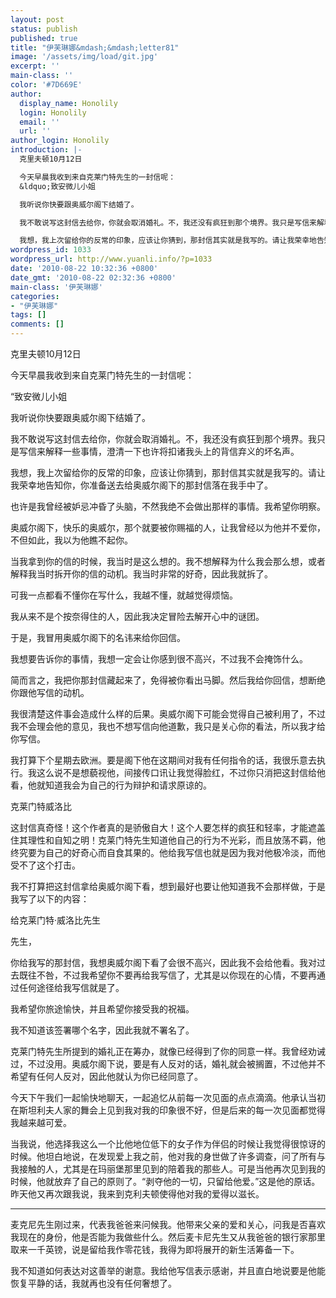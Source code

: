 ```yaml
---
layout: post
status: publish
published: true
title: "伊芙琳娜&mdash;&mdash;letter81"
image: '/assets/img/load/git.jpg'
excerpt: ''
main-class: ''
color: '#7D669E'
author:
  display_name: Honolily
  login: Honolily
  email: ''
  url: ''
author_login: Honolily
introduction: |-
  克里夫顿10月12日

  今天早晨我收到来自克莱门特先生的一封信呢：
  &ldquo;致安微儿小姐

  我听说你快要跟奥威尔阁下结婚了。

  我不敢说写这封信去给你，你就会取消婚礼。不，我还没有疯狂到那个境界。我只是写信来解释一些事情，澄清一下也许将扣诸我头上的背信弃义的坏名声。

  我想，我上次留给你的反常的印象，应该让你猜到，那封信其实就是我写的。请让我荣幸地告知你，你准备送去给奥威尔阁下的那封信落在我手中了。
wordpress_id: 1033
wordpress_url: http://www.yuanli.info/?p=1033
date: '2010-08-22 10:32:36 +0800'
date_gmt: '2010-08-22 02:32:36 +0800'
main-class: '伊芙琳娜'
categories:
- "伊芙琳娜"
tags: []
comments: []
---
```

克里夫顿10月12日

今天早晨我收到来自克莱门特先生的一封信呢：

&ldquo;致安微儿小姐

我听说你快要跟奥威尔阁下结婚了。

我不敢说写这封信去给你，你就会取消婚礼。不，我还没有疯狂到那个境界。我只是写信来解释一些事情，澄清一下也许将扣诸我头上的背信弃义的坏名声。

我想，我上次留给你的反常的印象，应该让你猜到，那封信其实就是我写的。请让我荣幸地告知你，你准备送去给奥威尔阁下的那封信落在我手中了。

也许是我曾经被妒忌冲昏了头脑，不然我绝不会做出那样的事情。我希望你明察。

奥威尔阁下，快乐的奥威尔，那个就要被你赐福的人，让我曾经以为他并不爱你，不但如此，我以为他瞧不起你。

当我拿到你的信的时候，我当时是这么想的。我不想解释为什么我会那么想，或者解释我当时拆开你的信的动机。我当时非常的好奇，因此我就拆了。

可我一点都看不懂你在写什么，我越不懂，就越觉得烦恼。

我从来不是个按奈得住的人，因此我决定冒险去解开心中的谜团。

于是，我冒用奥威尔阁下的名讳来给你回信。

我想要告诉你的事情，我想一定会让你感到很不高兴，不过我不会掩饰什么。

简而言之，我把你那封信藏起来了，免得被你看出马脚。然后我给你回信，想断绝你跟他写信的动机。

我很清楚这件事会造成什么样的后果。奥威尔阁下可能会觉得自己被利用了，不过我不会理会他的意见，我也不想写信向他道歉，我只是关心你的看法，所以我才给你写信。

我打算下个星期去欧洲。要是阁下他在这期间对我有任何指令的话，我很乐意去执行。我这么说不是想藐视他，间接传口讯让我觉得脸红，不过你只消把这封信给他看，他就知道我会为自己的行为辩护和请求原谅的。

克莱门特威洛比

这封信真奇怪！这个作者真的是骄傲自大！这个人要怎样的疯狂和轻率，才能遮盖住其理性和自知之明！克莱门特先生知道他自己的行为不光彩，而且放荡不羁，他终究要为自己的好奇心而自食其果的。他给我写信也就是因为我对他极冷淡，而他受不了这个打击。

我不打算把这封信拿给奥威尔阁下看，想到最好也要让他知道我不会那样做，于是我写了以下的内容：

给克莱门特&middot;威洛比先生

先生，

你给我写的那封信，我想奥威尔阁下看了会很不高兴，因此我不会给他看。我对过去既往不咎，不过我希望你不要再给我写信了，尤其是以你现在的心情，不要再通过任何途径给我写信就是了。

我希望你旅途愉快，并且希望你接受我的祝福。

我不知道该签署哪个名字，因此我就不署名了。

克莱门特先生所提到的婚礼正在筹办，就像已经得到了你的同意一样。我曾经劝诫过，不过没用。奥威尔阁下说，要是有人反对的话，婚礼就会被搁置，不过他并不希望有任何人反对，因此他就认为你已经同意了。

今天下午我们一起愉快地聊天，一起追忆从前每一次见面的点点滴滴。他承认当初在斯坦利夫人家的舞会上见到我对我的印象很不好，但是后来的每一次见面都觉得我越来越可爱。

当我说，他选择我这么一个比他地位低下的女子作为伴侣的时候让我觉得很惊讶的时候。他坦白地说，在发现爱上我之前，他对我的身世做了许多调查，问了所有与我接触的人，尤其是在玛丽堡那里见到的陪着我的那些人。可是当他再次见到我的时候，他就放弃了自己的原则了。&ldquo;剥夺他的一切，只留给他爱。&rdquo;这是他的原话。昨天他又再次跟我说，我来到克利夫顿使得他对我的爱得以滋长。

******

麦克尼先生刚过来，代表我爸爸来问候我。他带来父亲的爱和关心，问我是否喜欢我现在的身份，他是否能为我做些什么。然后麦卡尼先生又从我爸爸的银行家那里取来一千英镑，说是留给我作零花钱，我得为即将展开的新生活筹备一下。

我不知道如何表达对这善举的谢意。我给他写信表示感谢，并且直白地说要是他能恢复平静的话，我就再也没有任何奢想了。

